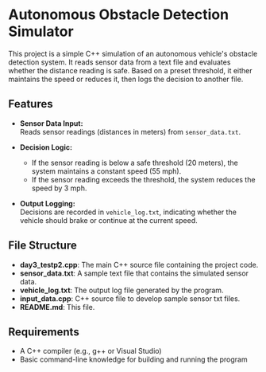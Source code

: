 # Autonomous Obstacle Detection Simulator

This project is a simple C++ simulation of an autonomous vehicle's obstacle detection system. It reads sensor data from a text file and evaluates whether the distance reading is safe. Based on a preset threshold, it either maintains the speed or reduces it, then logs the decision to another file.

## Features

- **Sensor Data Input:**  
  Reads sensor readings (distances in meters) from `sensor_data.txt`.

- **Decision Logic:**  
  - If the sensor reading is below a safe threshold (20 meters), the system maintains a constant speed (55 mph).
  - If the sensor reading exceeds the threshold, the system reduces the speed by 3 mph.
  
- **Output Logging:**  
  Decisions are recorded in `vehicle_log.txt`, indicating whether the vehicle should brake or continue at the current speed.

## File Structure

- **day3_testp2.cpp**: The main C++ source file containing the project code.
- **sensor_data.txt**: A sample text file that contains the simulated sensor data.
- **vehicle_log.txt**:  The output log file generated by the program.
- **input_data.cpp**: C++ source file to develop sample sensor txt files.
- **README.md**: This file.

## Requirements

- A C++ compiler (e.g., g++ or Visual Studio)
- Basic command-line knowledge for building and running the program
